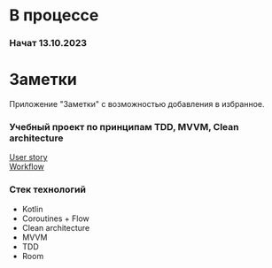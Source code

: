 # В процессе
### Начат 13.10.2023

# Заметки
Приложение "Заметки" с возможностью добавления в избранное.

### Учебный проект по принципам TDD, MVVM, Clean architecture

[User story](https://www.figma.com/file/qDHVuojUkUOkn2yWveRxKp/Notes?type=design&node-id=0-1&mode=design&t=79RMyRNU54IIRdEs-0)  
[Workflow](https://trello.com/b/4RsUbtCX/notes)

[//]: # ([Прототип в Figma]&#40;https://www.figma.com/file/qDHVuojUkUOkn2yWveRxKp/Notes?type=design&node-id=8-2&mode=design&t=79RMyRNU54IIRdEs-0&#41;)

### Стек технологий
- Kotlin
- Coroutines + Flow
- Clean architecture
- MVVM
- TDD
- Room

